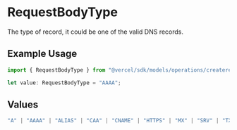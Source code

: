# RequestBodyType

The type of record, it could be one of the valid DNS records.

## Example Usage

```typescript
import { RequestBodyType } from "@vercel/sdk/models/operations/createrecord.js";

let value: RequestBodyType = "AAAA";
```

## Values

```typescript
"A" | "AAAA" | "ALIAS" | "CAA" | "CNAME" | "HTTPS" | "MX" | "SRV" | "TXT" | "NS"
```